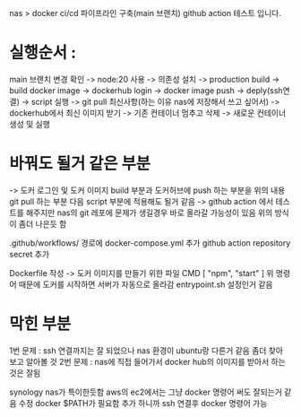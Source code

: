 nas > docker
ci/cd 파이프라인 구축(main 브랜치) 
github action 테스트 입니다. 

# 실행순서 :
 main 브랜치 변경 확인 -> node:20 사용 -> 의존성 설치 -> production build  -> build docker image -> dockerhub login -> docker image push -> deply(ssh연결) -> script 실행 -> git pull 최신사항(하는 이유 nas에 저장해서 쓰고 싶어서) -> dockerhub에서 최신 이미지 받기 -> 기존 컨테이너 멈추고 삭제 -> 새로운 컨테이너 생성 및 실행

# 바꿔도 될거 같은 부분
-> 도커 로그인 및 도커 이미지 build 부분과 도커허브에 push 하는 부분을 위의 내용 git pull 하는 부분 다음 script 부분에 적용해도 될거 같음 
-> github action 에서 테스트를 해주지만 nas의 git 레포에 문제가 생길경우 바로 올라갈 가능성이 있음 위의 방식이 좀더 나은듯 함

.github/workflows/ 경로에 docker-compose.yml 추가
github action repository secret 추가

Dockerfile 작성 -> 도커 이미지를 만들기 위한 파일
CMD [ "npm", "start" ] 위 명령어 때문에 도커를 시작하면 서버가 자동으로 올라감
entrypoint.sh 설정인거 같음


# 막힌 부분
1번 문제 : ssh 연결까지는 잘 되었으나 nas 환경이 ubuntu랑 다른거 같음 좀더 찾아 보고 알아볼 것
2번 문제 : nas에 직접 들어가서 docker hub의 이미지를 받아서 하는것은 잘됨

synology nas가 특이한듯함 
aws의 ec2에서는 그냥 docker 명령어 써도 잘되는거 같음
수정 docker $PATH가 필요함 추가 하니까 ssh 연결후 docker 명령어 가능 

